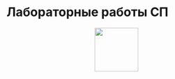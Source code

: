 # Лабораторные работы СП
<head>
    <p align="center">
        <a href="http://blogs.kpi.kharkov.ua/v2/asm/laboratornye-raboty-sp/" target="_blank">
            <img src="http://web.kpi.kharkov.ua/otp/wp-content/uploads/sites/152/2018/03/SP_bakalavry-300x198.jpg" height="100px">
        </a>
    </p>
</head>
